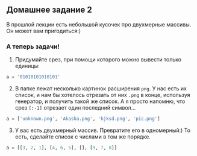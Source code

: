 ## Домашнее задание 2

В прошлой лекции есть небольшой кусочек про двухмерные массивы. Он может вам пригодиться:)

### А теперь задачи!

1. Придумайте срез, при помощи которого можно вывести только единицы:
```py
a = '01010101010101'
```
2. В папке лежат несколько картинок расширения `png`. У нас есть их список, и нам бы хотелось отрезать от них `.png` в конце, используя генератор, и получить такой же список. А я просто напомню, что срез `[:-1]` отрезает один последний символ...  
```py
a = ['unknown.png', 'Akasha.png', 'hjksd.png', 'pic.png']
```
3. У вас есть двухмерный массив. Превратите его в одномерный:) То есть, сделайте список с числами в том же порядке.
```py
a = [[3, 2, 1], [4, 6, 5], [], [9, 7, 8]]
```
